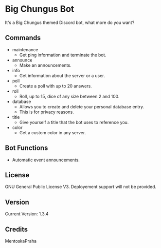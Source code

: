 # Big Chungus Bot
It's a Big Chungus themed Discord bot, what more do you want?

## Commands
- maintenance
    - Get ping information and terminate the bot.
- announce
    - Make an announcements.
- info
    - Get information about the server or a user.
- poll
    - Create a poll with up to 20 answers.
- roll
    - Roll, up to 15, dice of any size between 2 and 100.
- database
    - Allows you to create and delete your personal database entry.
    - This is for privacy reasons.
- title
    - Give yourself a title that the bot uses to reference you.
- color
    - Get a custom color in any server.

## Bot Functions
- Automatic event announcements.

## License
GNU General Public License V3. Deployement support will not be provided.

## Version
Current Version: 1.3.4

## Credits
MentoskaPraha
